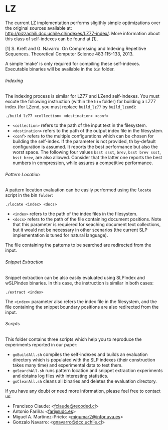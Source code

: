 # LZ
The current LZ implementation performs sliglthly simple optimizations over the
original sources available at: http://pizzachili.dcc.uchile.cl/indexes/LZ77-index/.
More information about this class of self-indexes can be found at [1].

[1] S. Kreft and G. Navarro. On Compressing and Indexing Repetitive Sequences. Theoretical Computer Science 483:115-133, 2013.


A simple 'make' is only required for compiling these self-indexes. Executable binaries
will be available in the `bin` folder.


###### Indexing
The indexing process is similar for LZ77 and LZend self-indexes. You must
excute the following instruction (within the `bin` folder) for building a
LZ77 index (for LZend, you must replace `build_lz77` by `build_lzend`):

  `./build_lz77 <collection> <destination> <conf>`

- `<collection>` refers to the path of the input text in the filesystem.
- `<destination>` refers to the path of the output index file in the 
      filesystem.
- `<conf>` refers to the multiple configurations which can be chosen for
      building the self-index. If the parameter is not provided, th by-default
      configuration is assumed. It reports the best performance but also the 
      worst space. The following four values `bsst ssst`, `brev`, `bsst brev ssst`, 
      `bsst brev`, are also allowed. Consider that the latter one reports the
      best numbers in compression, while assures a competitive performance.

###### Pattern Location
A pattern location evaluation can be easily performed using the `locate` script
in the bin `folder`:

  `./locate <index> <docs>`

- `<index>` refers to the path of the index files in the filesystem.
- `<docs>` refers to the path of the file containing document positions. Note 
      that this parameter is requiered for seaching document text collections,
      but it would not be necessary in other scenarios (the current SLP
      implementation is tuned for natural language).

The file containing the patterns to be searched are redirected from the input.


###### Snippet Extraction
Snippet extraction can be also easily evaluated using SLPIndex and wSLPindex
binaries. In this case, the instruction is similar in both cases:

  `./extract <index> `

The `<index>` parameter also refers the index file in the filesystem, and the file 
containing the snippet boundary positions are also redirected from the input.
 
###### Scripts
This folder contains three scripts which help you to reproduce the experiments
reported in our paper:

- `goBuildAll.sh` compiles the self-indexes and builds an evaluation directory 
     which is populated with the SLP indexes (their construction takes many time) 
      and experimental data to test them.
- `goSearchAll.sh` runs pattern location and snippet extraction experiments and
      obtains log files with interesting statistics.
- `goCleanAll.sh` cleans all binaries and deletes the evaluation directory.
 



If you have any doubt or need more information, please feel free to contact us:

- Francisco Claude: \<fclaude@recoded.cl\>
- Antonio Fariña: \<fari@udc.es\>
- Miguel A. Martínez-Prieto: \<migumar2@infor.uva.es\>
- Gonzalo Navarro:  \<gnavarro@dcc.uchile.cl\>

